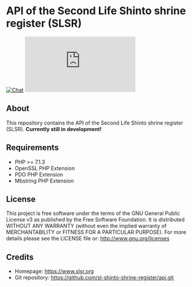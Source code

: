 API of the Second Life Shinto shrine register (SLSR)
====================================================
[![Chat](https://discordapp.com/api/guilds/491727805885710336/widget.png?style=shield)](https://discord.gg/AeY5654)
[![All shrines](https://slsr.org/shrine-counter-badge.php?locale=en)](https://slsr.org/shrines)

About
-----
This repository contains the API of the Second Life Shinto shrine register (SLSR).
**Currently still in development!**

Requirements
------------
* PHP >= 7.1.3
* OpenSSL PHP Extension
* PDO PHP Extension
* Mbstring PHP Extension

License
-------
This project is free software under the terms of the GNU General Public License v3 as published by the Free Software Foundation.
It is distributed WITHOUT ANY WARRANTY (without even the implied warranty of MERCHANTABILITY or FITNESS FOR A PARTICULAR PURPOSE).
For more details please see the LICENSE file or: http://www.gnu.org/licenses

Credits
-------
* Homepage: https://www.slsr.org
* Git repository: https://github.com/sl-shinto-shrine-register/api.git
